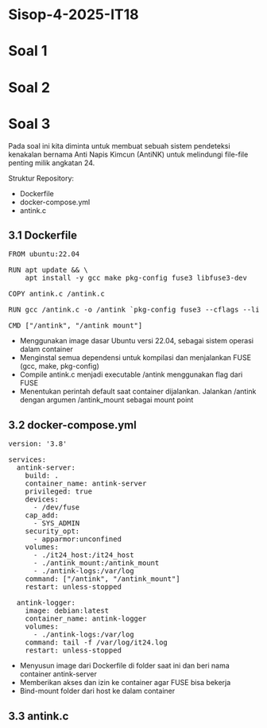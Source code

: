 # Sisop-4-2025-IT18
# Soal 1
# Soal 2
# Soal 3
Pada soal ini kita diminta untuk membuat sebuah sistem pendeteksi kenakalan bernama Anti Napis Kimcun (AntiNK) untuk melindungi file-file penting milik angkatan 24. 

Struktur Repository: 
  * Dockerfile
  * docker-compose.yml
  * antink.c

## 3.1 Dockerfile
<pre>
FROM ubuntu:22.04

RUN apt update && \
    apt install -y gcc make pkg-config fuse3 libfuse3-dev

COPY antink.c /antink.c

RUN gcc /antink.c -o /antink `pkg-config fuse3 --cflags --libs`

CMD ["/antink", "/antink_mount"] </pre>
* Menggunakan image dasar Ubuntu versi 22.04, sebagai sistem operasi dalam container
* Menginstal semua dependensi untuk kompilasi dan menjalankan FUSE (gcc, make, pkg-config)
* Compile antink.c menjadi executable /antink menggunakan flag dari FUSE
* Menentukan perintah default saat container dijalankan. Jalankan /antink dengan argumen /antink_mount sebagai mount point

## 3.2 docker-compose.yml
<pre>
version: '3.8'

services:
  antink-server:
    build: .
    container_name: antink-server
    privileged: true
    devices:
      - /dev/fuse
    cap_add:
      - SYS_ADMIN
    security_opt:
      - apparmor:unconfined
    volumes:
      - ./it24_host:/it24_host
      - ./antink_mount:/antink_mount
      - ./antink-logs:/var/log
    command: ["/antink", "/antink_mount"]
    restart: unless-stopped

  antink-logger:
    image: debian:latest
    container_name: antink-logger
    volumes:
      - ./antink-logs:/var/log
    command: tail -f /var/log/it24.log
    restart: unless-stopped </pre>
* Menyusun image dari Dockerfile di folder saat ini dan beri nama container antink-server
* Memberikan akses dan izin ke container agar FUSE bisa bekerja
* Bind-mount folder dari host ke dalam container

## 3.3 antink.c

